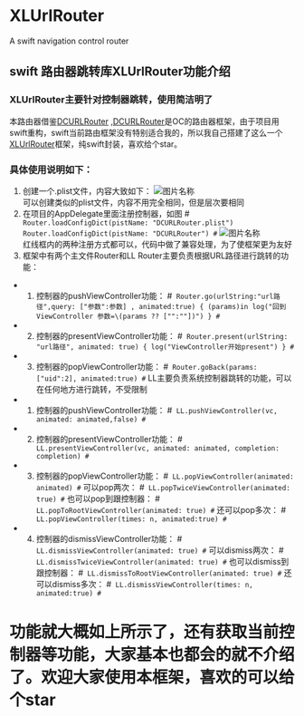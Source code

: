 # XLUrlRouter
A swift navigation control router
## swift 路由器跳转库XLUrlRouter功能介绍
### XLUrlRouter主要针对控制器跳转，使用简洁明了
本路由器借鉴[DCURLRouter](https://github.com/DarielChen/DCURLRouter) ,[DCURLRouter](https://github.com/DarielChen/DCURLRouter)是OC的路由器框架，由于项目用swift重构，swift当前路由框架没有特别适合我的，所以我自己搭建了这么一个[XLUrlRouter](https://www.jianshu.com/p/d1ed55e7e763)框架，纯swift封装，喜欢给个star。

### 具体使用说明如下：
1. 创建一个.plist文件，内容大致如下：
![图片名称](https://upload-images.jianshu.io/upload_images/6573541-bf96ec1425ee9886.png?imageMogr2/auto-orient/strip|imageView2/2)  
可以创建类似的plist文件，内容不用完全相同，但是层次要相同
2. 在项目的AppDelegate里面注册控制器，如图
#```
Router.loadConfigDict(pistName: "DCURLRouter.plist")
Router.loadConfigDict(pistName: "DCURLRouter")
#```
![图片名称](https://upload-images.jianshu.io/upload_images/6573541-abff06c7caa7333b.png?imageMogr2/auto-orient/strip|imageView2/2/w/1132)  
红线框内的两种注册方式都可以，代码中做了兼容处理，为了使框架更为友好
3. 框架中有两个主文件Router和LL
Router主要负责根据URL路径进行跳转的功能：
* 1. 控制器的pushViewController功能：
#```
Router.go(urlString:"url路径",query: ["参数":参数] , animated:true) { (params)in
           log("回到ViewController 参数=\(params ?? ["":""])")
}
#```
* 2. 控制器的presentViewController功能：
#```
Router.present(urlString: "url路径", animated: true) {
            log("ViewController开始present")
}
#```
* 3. 控制器的popViewController功能：
#```
Router.goBack(params: ["uid":2], animated:true)
#```
LL主要负责系统控制器跳转的功能，可以在任何地方进行跳转，不受限制
* 1. 控制器的pushViewController功能：
#```
LL.pushViewController(vc, animated: animated,false)
#```
* 2. 控制器的presentViewController功能：
#```
LL.presentViewController(vc, animated: animated, completion: completion)
#```
* 3. 控制器的popViewController功能：
#```
LL.popViewController(animated: animated)
#```
可以pop两次：
#```
LL.popTwiceViewController(animated: true)
#```
也可以pop到跟控制器：
#```
LL.popToRootViewController(animated: true)
#```
还可以pop多次：
#```
LL.popViewController(times: n, animated:true)
#```
* 4. 控制器的dismissViewController功能：
#```
LL.dismissViewController(animated: true)
#```
可以dismiss两次：
#```
LL.dismissTwiceViewController(animated: true)
#```
也可以dismiss到跟控制器：
#```
 LL.dismissToRootViewController(animated: true)
 #```
还可以dismiss多次：
#```
LL.dismissViewController(times: n, animated:true)
#```
# 功能就大概如上所示了，还有获取当前控制器等功能，大家基本也都会的就不介绍了。欢迎大家使用本框架，喜欢的可以给个star

